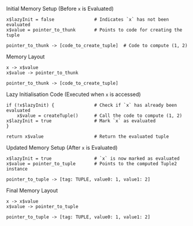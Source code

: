 Initial Memory Setup (Before `x` is Evaluated)

```
x$lazyInit = false               # Indicates `x` has not been evaluated
x$value = pointer_to_thunk       # Points to code for creating the tuple

pointer_to_thunk -> [code_to_create_tuple]  # Code to compute (1, 2)
```

Memory Layout

```
x -> x$value
x$value -> pointer_to_thunk

pointer_to_thunk -> [code_to_create_tuple]
```

Lazy Initialisation Code (Executed when `x` is accessed)

```
if (!x$lazyInit) {               # Check if `x` has already been evaluated
    x$value = createTuple()      # Call the code to compute (1, 2)
x$lazyInit = true                # Mark `x` as evaluated
}

return x$value                   # Return the evaluated tuple
```

Updated Memory Setup (After `x` is Evaluated)

```
x$lazyInit = true                # `x` is now marked as evaluated
x$value = pointer_to_tuple       # Points to the computed Tuple2 instance

pointer_to_tuple -> [tag: TUPLE, value0: 1, value1: 2]
```

Final Memory Layout

```
x -> x$value
x$value -> pointer_to_tuple

pointer_to_tuple -> [tag: TUPLE, value0: 1, value1: 2]
```
